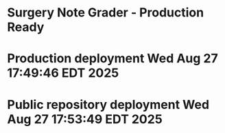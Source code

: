 # Surgery Note Grader - Production Ready
# Production deployment Wed Aug 27 17:49:46 EDT 2025
# Public repository deployment Wed Aug 27 17:53:49 EDT 2025
